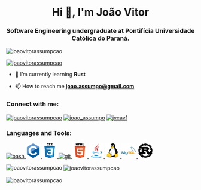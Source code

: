 <h1 align="center">Hi 👋, I'm João Vitor</h1>
<h3 align="center">Software Engineering undergraduate at Pontifícia Universidade Católica do Paraná.</h3>

<p align="left"> <img src="https://komarev.com/ghpvc/?username=joaovitorassumpcao&label=Profile%20views&color=0e75b6&style=flat-square" alt="joaovitorassumpcao" /> </p>

<p align="left"> <a href="https://github.com/ryo-ma/github-profile-trophy"><img src="https://github-profile-trophy.vercel.app/?username=joaovitorassumpcao" alt="joaovitorassumpcao" /></a> </p>

- 🌱 I’m currently learning **Rust**

- 📫 How to reach me **joao.assumpo@gmail.com**

<h3 align="left">Connect with me:</h3>
<p align="left">
<a href="https://linkedin.com/in/joaovitorassumpcao" target="blank"><img align="center" src="https://raw.githubusercontent.com/rahuldkjain/github-profile-readme-generator/master/src/images/icons/Social/linked-in-alt.svg" alt="joaovitorassumpcao" height="30" width="40" /></a>
<a href="https://www.hackerrank.com/joao_assumpo" target="blank"><img align="center" src="https://raw.githubusercontent.com/rahuldkjain/github-profile-readme-generator/master/src/images/icons/Social/hackerrank.svg" alt="joao_assumpo" height="30" width="40" /></a>
<a href="https://www.leetcode.com/jvcav1" target="blank"><img align="center" src="https://raw.githubusercontent.com/rahuldkjain/github-profile-readme-generator/master/src/images/icons/Social/leet-code.svg" alt="jvcav1" height="30" width="40" /></a>
</p>

<h3 align="left">Languages and Tools:</h3>
<p align="left"> <a href="https://www.gnu.org/software/bash/" target="_blank" rel="noreferrer"> <img src="https://www.vectorlogo.zone/logos/gnu_bash/gnu_bash-icon.svg" alt="bash" width="40" height="40"/> </a> <a href="https://www.cprogramming.com/" target="_blank" rel="noreferrer"> <img src="https://raw.githubusercontent.com/devicons/devicon/master/icons/c/c-original.svg" alt="c" width="40" height="40"/> </a> <a href="https://www.w3schools.com/css/" target="_blank" rel="noreferrer"> <img src="https://raw.githubusercontent.com/devicons/devicon/master/icons/css3/css3-original-wordmark.svg" alt="css3" width="40" height="40"/> </a> <a href="https://git-scm.com/" target="_blank" rel="noreferrer"> <img src="https://www.vectorlogo.zone/logos/git-scm/git-scm-icon.svg" alt="git" width="40" height="40"/> </a> <a href="https://www.w3.org/html/" target="_blank" rel="noreferrer"> <img src="https://raw.githubusercontent.com/devicons/devicon/master/icons/html5/html5-original-wordmark.svg" alt="html5" width="40" height="40"/> </a> <a href="https://www.java.com" target="_blank" rel="noreferrer"> <img src="https://raw.githubusercontent.com/devicons/devicon/master/icons/java/java-original.svg" alt="java" width="40" height="40"/> </a> <a href="https://www.linux.org/" target="_blank" rel="noreferrer"> <img src="https://raw.githubusercontent.com/devicons/devicon/master/icons/linux/linux-original.svg" alt="linux" width="40" height="40"/> </a> <a href="https://www.mysql.com/" target="_blank" rel="noreferrer"> <img src="https://raw.githubusercontent.com/devicons/devicon/master/icons/mysql/mysql-original-wordmark.svg" alt="mysql" width="40" height="40"/> </a> <a href="https://www.rust-lang.org" target="_blank" rel="noreferrer"> <img src="https://raw.githubusercontent.com/devicons/devicon/master/icons/rust/rust-plain.svg" alt="rust" width="40" height="40"/> </a> </p>

<p><img align="left" src="https://github-readme-stats.vercel.app/api/top-langs?username=joaovitorassumpcao&show_icons=true&theme=cobalt&locale=en&layout=compact" alt="joaovitorassumpcao" /></p>

<p>&nbsp;<img align="center" src="https://github-readme-stats.vercel.app/api?username=joaovitorassumpcao&show_icons=true&theme=cobalt&locale=en" alt="joaovitorassumpcao" /></p>

<p><img align="center" src="https://github-readme-streak-stats.herokuapp.com/?user=joaovitorassumpcao&" alt="joaovitorassumpcao" /></p>

